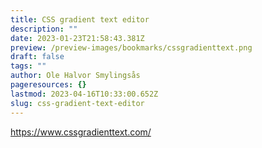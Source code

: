 ```yaml
---
title: CSS gradient text editor
description: ""
date: 2023-01-23T21:58:43.381Z
preview: /preview-images/bookmarks/cssgradienttext.png
draft: false
tags: ""
author: Ole Halvor Smylingsås
pageresources: {}
lastmod: 2023-04-16T10:33:00.652Z
slug: css-gradient-text-editor
---
```

<!--more-->
https://www.cssgradienttext.com/
